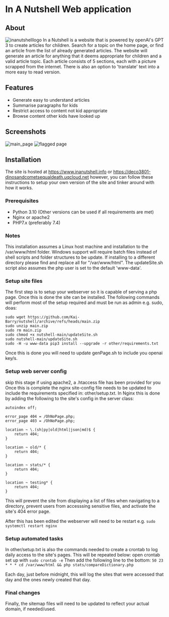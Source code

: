 # In A Nutshell Web application

## About

![inanutshelllogo](https://user-images.githubusercontent.com/88063818/196578827-fdbd4475-dd75-42d3-b4cd-18727f7f4a18.png)
In a Nutshell is a website that is powered by openAI's GPT 3 to create articles for children. Search for a topic on the home page, or find an article from the list of already generated articles. The website will generate an article for anything that it deems appropriate for children and a valid article topic. Each article consists of 5 sections, each with a picture scrapped from the internet. There is also an option to 'translate' text into a more easy to read version.

## Features

- Generate easy to understand articles
- Summarise paragraphs for kids
- Restrict access to content not kid appropriate
- Browse content other kids have looked up

## Screenshots

![main_page](https://i.imgur.com/KoGpxol.png)
![flagged page](https://user-images.githubusercontent.com/88063818/196042984-d651d11e-5a45-404c-9672-27b3df030ebc.PNG)

## Installation

The site is hosted at https://www.inanutshell.info or https://deco3801-dinosandcometsequaldeath.uqcloud.net however, you can follow these instructions to setup your own version of the site and tinker around with how it works.

### Prerequisites

- Python 3.10 (Other versions can be used if all requirements are met)
- Nginx or apache2
- PHP7.x (preferably 7.4)

### Notes

This installation assumes a Linux host machine and installation to the /var/www/html folder.
Windows support will require batch files instead of shell scripts and folder structures to be update.
If installing to a different directory please find and replace all for "/var/www/html".
The updateSite.sh script also assumes the php user is set to the default 'www-data'.

### Setup site files

The first step is to setup your webserver so it is capable of serving a php page.
Once this is done the site can be installed.
The following commands will perform most of the setup required and must be run as admin e.g. sudo, doas:
```
sudo wget https://github.com/Kai-Barry/nutshell/archive/refs/heads/main.zip
sudo unzip main.zip
sudo rm main.zip
sudo chmod +x nutshell-main/updateSite.sh
sudo nutshell-main/updateSite.sh
sudo -H -u www-data pip3 install --upgrade -r other/requirements.txt
```

Once this is done you will need to update genPage.sh to include you openai key/s.

### Setup web server config

skip this stage if using apache2, a .htaccess file has been provided for you
Once this is complete the nginx  site-config file needs to be updated to include the requirements specified in: other/setup.txt.
In Nginx this is done by adding the following to the site's config in the server class:
```
autoindex off;

error_page 404 = /OhNoPage.php;
error_page 403 = /OhNoPage.php;

location ~ \.(sh|py|old|html|json|md)$ {
    return 404;
}

location ~ old/* {
    return 404;
}

location ~ stats/* {
    return 404;
}

location ~ testing* {
    return 404;
}
```
This will prevent the site from displaying a list of files when navigating to a directory, prevent users from accesssing sensitive files, and activate the site's 404 error page.

After this has been edited the webserver will need to be restart e.g. `sudo systemctl restart nginx`

### Setup automated tasks

In other/setup.txt is also the commands needed to create a crontab to log daily access to the site's pages.
This will be repeated below:
open crontab set up with
`sudo crontab -e`
Then add the following line to the bottom:
`50 23 * * * cd /var/www/html && php stats/compareDictionary.php`

Each day, just before midnight, this will log the sites that were accessed that day and the ones newly created that day.

### Final changes

Finally, the sitemap files will need to be updated to reflect your actual domain, if needed/used.

